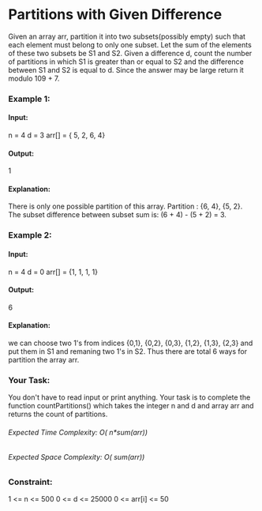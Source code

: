 # Partitions with Given Difference
Given an array arr, partition it into two subsets(possibly empty) such that each element must belong to only one subset. Let the sum of the elements of these two subsets be S1 and S2. 
Given a difference d, count the number of partitions in which S1 is greater than or equal to S2 and the difference between S1 and S2 is equal to d. Since the answer may be large return it modulo 109 + 7.

### Example 1:
#### Input:
n = 4
d = 3
arr[] =  { 5, 2, 6, 4}
#### Output:
1
#### Explanation:
There is only one possible partition of this array. Partition : {6, 4}, {5, 2}. The subset difference between subset sum is: (6 + 4) - (5 + 2) = 3.

### Example 2:
#### Input:
n = 4
d = 0 
arr[] = {1, 1, 1, 1} 
#### Output:
6 
#### Explanation:
we can choose two 1's from indices {0,1}, {0,2}, {0,3}, {1,2}, {1,3}, {2,3} and put them in S1 and remaning two 1's in S2.
Thus there are total 6 ways for partition the array arr. 

### Your Task:
You don't have to read input or print anything. Your task is to complete the function countPartitions() which takes the integer n and d and array arr and returns the count of partitions.

###### Expected Time Complexity: O( n*sum(arr))
###### Expected Space Complexity: O( sum(arr))

### Constraint:
1 <= n <= 500
0 <= d  <= 25000
0 <= arr[i] <= 50

